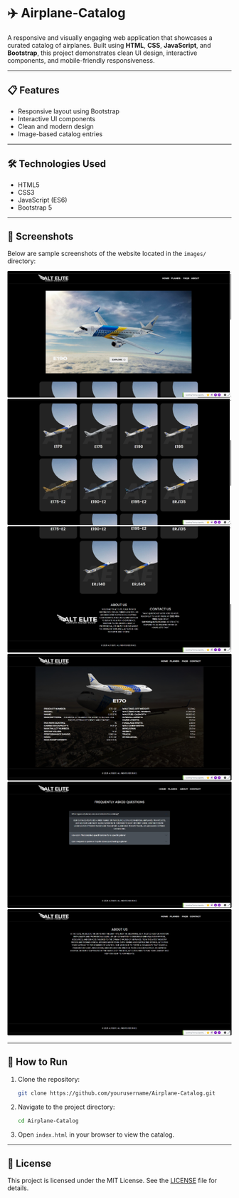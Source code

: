 
# ✈️ Airplane-Catalog

A responsive and visually engaging web application that showcases a curated catalog of airplanes. Built using **HTML**, **CSS**, **JavaScript**, and **Bootstrap**, this project demonstrates clean UI design, interactive components, and mobile-friendly responsiveness.

---

## 📋 Features
- Responsive layout using Bootstrap
- Interactive UI components
- Clean and modern design
- Image-based catalog entries

---

## 🛠️ Technologies Used
- HTML5
- CSS3
- JavaScript (ES6)
- Bootstrap 5

---

## 📸 Screenshots
Below are sample screenshots of the website located in the `images/` directory:

![Screenshot 1](images/1.png)
![Screenshot 2](images/2.png)
![Screenshot 3](images/3.png)
![Screenshot 4](images/4.png)
![Screenshot 5](images/5.png)
![Screenshot 6](images/6.png)

---

## 🚀 How to Run
1. Clone the repository:
   ```bash
   git clone https://github.com/yourusername/Airplane-Catalog.git
   ```
2. Navigate to the project directory:
   ```bash
   cd Airplane-Catalog
   ```
3. Open `index.html` in your browser to view the catalog.

---

## 📄 License
This project is licensed under the MIT License. See the [LICENSE](LICENSE) file for details.
